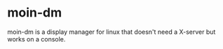
# moin-dm

moin-dm is a display manager for linux that doesn't need a X-server but works on a console.

